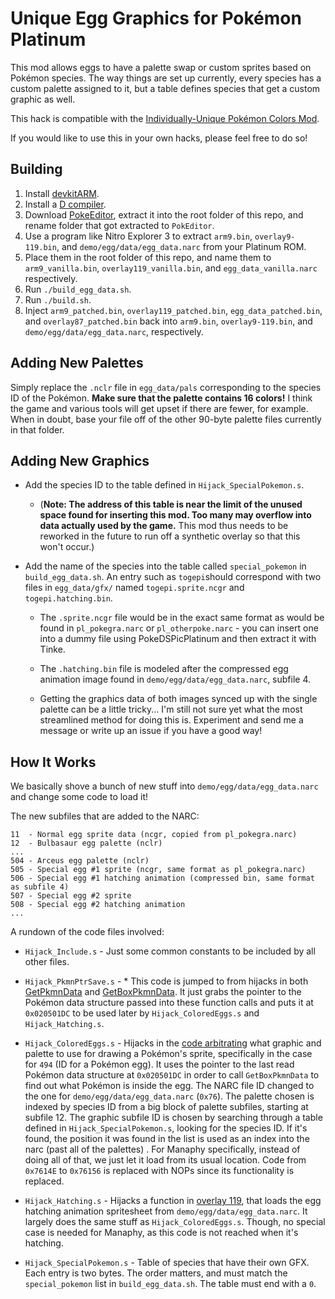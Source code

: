 # Unique Egg Graphics for Pokémon Platinum

This mod allows eggs to have a palette swap or custom sprites based on Pokémon species. The way things are set up currently, every species has a custom palette assigned to it, but a table defines species that get a custom graphic as well.

This hack is compatible with the [Individually-Unique Pokémon Colors Mod](https://github.com/TheGag96/individual-color-variation).

If you would like to use this in your own hacks, please feel free to do so!


## Building

1. Install [devkitARM](https://devkitpro.org/wiki/Getting_Started).
2. Install a [D compiler](https://dlang.org/download.html).
3. Download [PokeEditor](https://github.com/turtleisaac/PokEditor/releases), extract it into the root folder of this repo, and rename folder that got extracted to `PokEditor`.
4. Use a program like Nitro Explorer 3 to extract `arm9.bin`, `overlay9-119.bin`, and `demo/egg/data/egg_data.narc` from your Platinum ROM.
5. Place them in the root folder of this repo, and name them to `arm9_vanilla.bin`, `overlay119_vanilla.bin`, and `egg_data_vanilla.narc` respectively.
6. Run `./build_egg_data.sh`.
7. Run `./build.sh`.
8. Inject `arm9_patched.bin`, `overlay119_patched.bin`, `egg_data_patched.bin`, and `overlay87_patched.bin` back into `arm9.bin`, `overlay9-119.bin`, and `demo/egg/data/egg_data.narc`, respectively.


## Adding New Palettes

Simply replace the `.nclr` file in `egg_data/pals` corresponding to the species ID of the Pokémon. **Make sure that the palette contains 16 colors!** I think the game and various tools will get upset if there are fewer, for example. When in doubt, base your file off of the other 90-byte palette files currently in that folder.


## Adding New Graphics

* Add the species ID to the table defined in `Hijack_SpecialPokemon.s`. 

  - (**Note: The address of this table is near the limit of the unused space found for inserting this mod. Too many may overflow into data actually used by the game.** This mod thus needs to be reworked in the future to run off a synthetic overlay so that this won't occur.)

* Add the name of the species into the table called `special_pokemon` in `build_egg_data.sh`. An entry such as `togepi`should correspond with two files in `egg_data/gfx/` named `togepi.sprite.ncgr` and `togepi.hatching.bin`.

  - The `.sprite.ncgr` file would be in the exact same format as would be found in `pl_pokegra.narc` or `pl_otherpoke.narc` - you can insert one into a dummy file using PokeDSPicPlatinum and then extract it with Tinke.

  - The `.hatching.bin` file is modeled after the compressed egg animation image found in `demo/egg/data/egg_data.narc`, subfile 4.

  - Getting the graphics data of both images synced up with the single palette can be a little tricky... I'm still not sure yet what the most streamlined method for doing this is. Experiment and send me a message or write up an issue if you have a good way!


## How It Works

We basically shove a bunch of new stuff into `demo/egg/data/egg_data.narc` and change some code to load it!

The new subfiles that are added to the NARC:

```
11  - Normal egg sprite data (ncgr, copied from pl_pokegra.narc)
12  - Bulbasaur egg palette (nclr)
...
504 - Arceus egg palette (nclr)
505 - Special egg #1 sprite (ncgr, same format as pl_pokegra.narc)
506 - Special egg #1 hatching animation (compressed bin, same format as subfile 4)
507 - Special egg #2 sprite
508 - Special egg #2 hatching animation
...
```

A rundown of the code files involved:

* `Hijack_Include.s` - Just some common constants to be included by all other files.

* `Hijack_PkmnPtrSave.s` - * This code is jumped to from hijacks in both [GetPkmnData](https://github.com/KernelEquinox/PokePlatinum/blob/d4ceb51ccbd9dadd4578afac084d207b3a2a244a/pokemon_data.c#L517) and [GetBoxPkmnData](https://github.com/KernelEquinox/PokePlatinum/blob/d4ceb51ccbd9dadd4578afac084d207b3a2a244a/pokemon_data.c#L612). It just grabs the pointer to the Pokémon data structure passed into these function calls and puts it at `0x020501DC` to be used later by `Hijack_ColoredEggs.s` and `Hijack_Hatching.s`.

* `Hijack_ColoredEggs.s` - Hijacks in the [code arbitrating](https://github.com/KernelEquinox/PokePlatinum/blob/d4ceb51ccbd9dadd4578afac084d207b3a2a244a/pokemon_data.c#L2985-L2989) what graphic and palette to use for drawing a Pokémon's sprite, specifically in the case for `494` (ID for a Pokémon egg). It uses the pointer to the last read Pokémon data structure at `0x020501DC` in order to call `GetBoxPkmnData` to find out what Pokémon is inside the egg. The NARC file ID changed to the one for `demo/egg/data/egg_data.narc` (`0x76`). The palette chosen is indexed by species ID from a big block of palette subfiles, starting at subfile 12. The graphic subfile ID is chosen by searching through a table defined in `Hijack_SpecialPokemon.s`, looking for the species ID. If it's found, the position it was found in the list is used as an index into the narc (past all of the palettes) . For Manaphy specifically, instead of doing all of that, we just let it load from its usual location. Code from `0x7614E` to `0x76156` is replaced with NOPs since its functionality is replaced.

* `Hijack_Hatching.s` - Hijacks a function in [overlay 119](https://github.com/KernelEquinox/PokePlatinum/blob/d4ceb51ccbd9dadd4578afac084d207b3a2a244a/Misc/119_EggHatch.c#L495), that loads the egg hatching animation spritesheet from `demo/egg/data/egg_data.narc`. It largely does the same stuff as `Hijack_ColoredEggs.s`. Though, no special case is needed for Manaphy, as this code is not reached when it's hatching.

* `Hijack_SpecialPokemon.s` - Table of species that have their own GFX. Each entry is two bytes. The order matters, and must match the `special_pokemon` list in `build_egg_data.sh`. The table must end with a `0`.